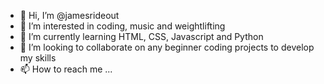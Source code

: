 - 👋 Hi, I’m @jamesrideout
- 👀 I’m interested in coding, music and weightlifting 
- 🌱 I’m currently learning HTML, CSS, Javascript and Python
- 💞️ I’m looking to collaborate on any beginner coding projects to develop my skills
- 📫 How to reach me ...

<!---
jamesrideout/jamesrideout is a ✨ special ✨ repository because its `README.md` (this file) appears on your GitHub profile.
You can click the Preview link to take a look at your changes.
--->
